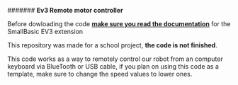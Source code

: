 ####### **Ev3 Remote motor controller**

Before dowloading the code [**make sure you read the documentation**](https://sites.google.com/site/ev3basic/ev3-basic-programming "ev3 small basic extension documentation") for the SmallBasic EV3 extension

This repository was made for a school project, **the code is not finished**.

This code works as a way to remotely control our robot from an computer keyboard via BlueTooth or USB cable, if you plan on using this code as a template, make sure to change the speed values to lower ones.

